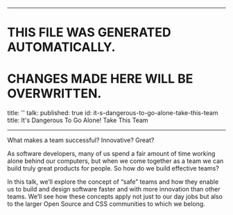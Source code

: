 ----

# THIS FILE WAS GENERATED AUTOMATICALLY.
# CHANGES MADE HERE WILL BE OVERWRITTEN.

title: ''
talk:
  published: true
  id: it-s-dangerous-to-go-alone-take-this-team
  title: It's Dangerous To Go Alone! Take This Team

----

What makes a team successful? Innovative? Great?

As software developers, many of us spend a fair amount of time working alone
behind our computers, but when we come together as a team we can build truly
great products for people. So how do we build effective teams?

In this talk, we’ll explore the concept of “safe” teams and how they enable us
to build and design software faster and with more innovation than other teams.
We’ll see how these concepts apply not just to our day jobs but also to the
larger Open Source and CSS communities to which we belong.